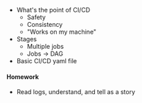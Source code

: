 - What's the point of CI/CD
    - Safety
    - Consistency
    - "Works on my machine"
- Stages
    - Multiple jobs
    - Jobs -> DAG
- Basic CI/CD yaml file

#### Homework

- Read logs, understand, and tell as a story
